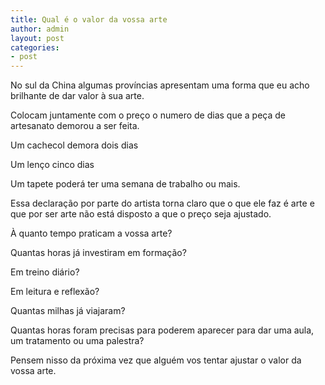 ```yaml
---
title: Qual é o valor da vossa arte
author: admin
layout: post
categories:
- post
---
```

No sul da China algumas províncias apresentam uma forma que eu acho brilhante de dar valor à sua arte.

Colocam juntamente com o preço o numero de dias que a peça de artesanato demorou a ser feita.

Um cachecol demora dois dias

Um lenço cinco dias

Um tapete poderá ter uma semana de trabalho ou mais.

Essa declaração por parte do artista torna claro que o que ele faz é arte e que por ser arte não está disposto a que o preço seja ajustado.

À quanto tempo praticam a vossa arte?

Quantas horas já investiram em formação?

Em treino diário?

Em leitura e reflexão?

Quantas milhas já viajaram?

Quantas horas foram precisas para poderem aparecer para dar uma aula, um tratamento ou uma palestra?

Pensem nisso da próxima vez que alguém vos tentar ajustar o valor da vossa arte.
